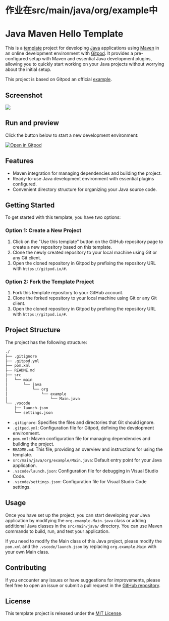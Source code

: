 # 作业在src/main/java/org/example中
# Java Maven Hello Template

This is a [template](https://docs.github.com/en/repositories/creating-and-managing-repositories/creating-a-repository-from-a-template) project for developing [Java](https://openjdk.org/projects/jdk/11/) applications using [Maven](https://github.com/apache/maven) in an online development environment with [Gitpod](https://gitpod.io/). It provides a pre-configured setup with Maven and essential Java development plugins, allowing you to quickly start working on your Java projects without worrying about the initial setup.

This project is based on Gitpod an official [example](https://github.com/gitpod-samples/template-java-maven-mongodb.git).


## Screenshot

![](./screenshot.png)


## Run and preview

Click the button below to start a new development environment:

[![Open in Gitpod](https://gitpod.io/button/open-in-gitpod.svg)](https://gitpod.io#https://github.com/thiswind/template-java-maven-hello)


## Features

- Maven integration for managing dependencies and building the project.
- Ready-to-use Java development environment with essential plugins configured.
- Convenient directory structure for organizing your Java source code.

## Getting Started

To get started with this template, you have two options:

### Option 1: Create a New Project

1. Click on the "Use this template" button on the GitHub repository page to create a new repository based on this template.
2. Clone the newly created repository to your local machine using Git or any Git client.
3. Open the cloned repository in Gitpod by prefixing the repository URL with `https://gitpod.io/#`.

### Option 2: Fork the Template Project

1. Fork this template repository to your GitHub account.
2. Clone the forked repository to your local machine using Git or any Git client.
3. Open the cloned repository in Gitpod by prefixing the repository URL with `https://gitpod.io/#`.

## Project Structure

The project has the following structure:

```txt
./
├── .gitignore
├── .gitpod.yml
├── pom.xml
├── README.md
├── src
│   └── main
│       └── java
│           └── org
│               └── example
│                   └── Main.java
└── .vscode
    ├── launch.json
    └── settings.json
```

- `.gitignore`: Specifies the files and directories that Git should ignore.
- `.gitpod.yml`: Configuration file for Gitpod, defining the development environment.
- `pom.xml`: Maven configuration file for managing dependencies and building the project.
- `README.md`: This file, providing an overview and instructions for using the template.
- `src/main/java/org/example/Main.java`: Default entry point for your Java application.
- `.vscode/launch.json`: Configuration file for debugging in Visual Studio Code.
- `.vscode/settings.json`: Configuration file for Visual Studio Code settings.

## Usage

Once you have set up the project, you can start developing your Java application by modifying the `org.example.Main.java` class or adding additional Java classes in the `src/main/java/` directory. You can use Maven commands to build, run, and test your application.

If you need to modify the Main class of this Java project, please modify the `pom.xml` and the `.vscode/launch.json` by replacing `org.example.Main` with your own Main class.

## Contributing

If you encounter any issues or have suggestions for improvements, please feel free to open an issue or submit a pull request in the [GitHub repository](https://github.com/your-username/template-java-maven-hello).

## License

This template project is released under the [MIT License](LICENSE).
